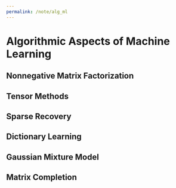 ```yaml
---
permalink: /note/alg_ml
---
```


# Algorithmic Aspects of Machine Learning

## Nonnegative Matrix Factorization

## Tensor Methods

## Sparse Recovery

## Dictionary Learning

## Gaussian Mixture Model

## Matrix Completion
